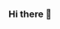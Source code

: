 ### Hi there 👋

<!--
**s7m10n/s7m10n** is a ✨ _special_ ✨ repository because its `README.md` (this file) appears on your GitHub profile.

Here are some ideas to get you started:

- 🔭 I’m currently working on ...
  Plutus
- 🌱 I’m currently learning ...
  C++
- 👯 I’m looking to collaborate on ...
  Nobody
- 🤔 I’m looking for help with ...
  Social situations
- 💬 Ask me about ...
  Dont ask anything
- 📫 How to reach me: ...
  No
- 😄 Pronouns: ...
  " ***/*** "
- ⚡ Fun fact: ...
  Your mama is so fat, her BMI's over average!
-->
